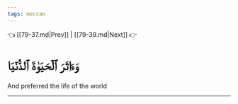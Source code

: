 ```yaml
---
tags: meccan
---
```


👈 [[79-37.md|Prev]] | [[79-39.md|Next]] 👉

# وَءَاثَرَ ٱلۡحَيَوٰةَ ٱلدُّنۡيَا

And preferred the life of the world

---

